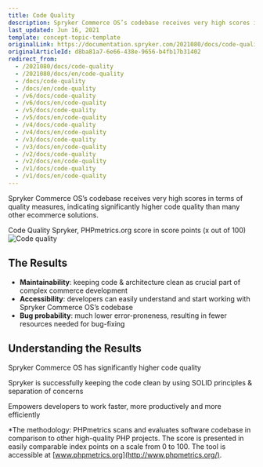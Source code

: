 ```yaml
---
title: Code Quality
description: Spryker Commerce OS’s codebase receives very high scores in terms of quality measures, indicating significantly higher code quality than many other ecommerce solutions.
last_updated: Jun 16, 2021
template: concept-topic-template
originalLink: https://documentation.spryker.com/2021080/docs/code-quality
originalArticleId: d8ba81a7-6e66-438e-9656-b4fb17b31402
redirect_from:
  - /2021080/docs/code-quality
  - /2021080/docs/en/code-quality
  - /docs/code-quality
  - /docs/en/code-quality
  - /v6/docs/code-quality
  - /v6/docs/en/code-quality
  - /v5/docs/code-quality
  - /v5/docs/en/code-quality
  - /v4/docs/code-quality
  - /v4/docs/en/code-quality
  - /v3/docs/code-quality
  - /v3/docs/en/code-quality
  - /v2/docs/code-quality
  - /v2/docs/en/code-quality
  - /v1/docs/code-quality
  - /v1/docs/en/code-quality
---
```


Spryker Commerce OS’s codebase receives very high scores in terms of quality measures, indicating significantly higher code quality than many other ecommerce solutions.

Code Quality Spryker, PHPmetrics.org score in score points (x out of 100)
![Code quality](https://spryker.s3.eu-central-1.amazonaws.com/docs/Developer+Guide/Guidelines/Code+Quality/spryker-code-quality.png) 

## The Results

* **Maintainability**: keeping code & architecture clean as crucial part of complex commerce development
* **Accessibility**: developers can easily understand and start working with Spryker Commerce OS’s codebase
* **Bug probability**: much lower error-proneness, resulting in fewer resources needed for bug-fixing

## Understanding the Results

Spryker Commerce OS has significantly higher code quality

Spryker is successfully keeping the code clean by using SOLID principles & separation of concerns

Empowers developers to work faster, more productively and more efficiently

*The methodology: PHPmetrics scans and evaluates software codebase in comparison to other high-quality PHP projects. The score is presented in easily comparable index points on a scale from 0 to 100. The tool is accessible at [www.phpmetrics.org](http://www.phpmetrics.org/).

